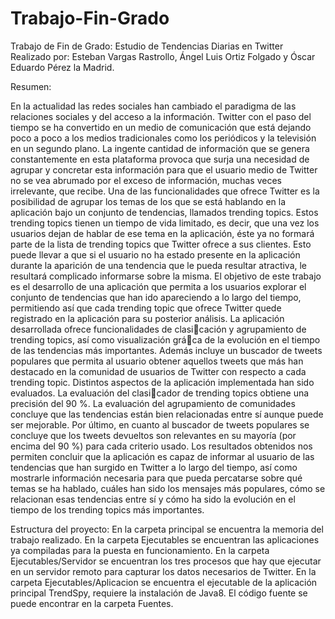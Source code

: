 # Trabajo-Fin-Grado
Trabajo de Fin de Grado: Estudio de Tendencias Diarias en Twitter
Realizado por: Esteban Vargas Rastrollo, Ángel Luis Ortiz Folgado y Óscar Eduardo Pérez la Madrid.

Resumen:

En la actualidad las redes sociales han cambiado el paradigma de las relaciones
sociales y del acceso a la información. Twitter con el paso del tiempo se
ha convertido en un medio de comunicación que está dejando poco a poco a los
medios tradicionales como los periódicos y la televisión en un segundo plano.
La ingente cantidad de información que se genera constantemente en esta plataforma
provoca que surja una necesidad de agrupar y concretar esta información
para que el usuario medio de Twitter no se vea abrumado por el exceso de
información, muchas veces irrelevante, que recibe.
Una de las funcionalidades que ofrece Twitter es la posibilidad de agrupar
los temas de los que se está hablando en la aplicación bajo un conjunto de
tendencias, llamados trending topics. Estos trending topics tienen un tiempo de
vida limitado, es decir, que una vez los usuarios dejan de hablar de ese tema en
la aplicación, éste ya no formará parte de la lista de trending topics que Twitter
ofrece a sus clientes. Esto puede llevar a que si el usuario no ha estado presente
en la aplicación durante la aparición de una tendencia que le pueda resultar
atractiva, le resultará complicado informarse sobre la misma.
El objetivo de este trabajo es el desarrollo de una aplicación que permita a los
usuarios explorar el conjunto de tendencias que han ido apareciendo a lo largo
del tiempo, permitiendo así que cada trending topic que ofrece Twitter quede
registrado en la aplicación para su posterior análisis. La aplicación desarrollada
ofrece funcionalidades de clasicación y agrupamiento de trending topics, así
como visualización gráca de la evolución en el tiempo de las tendencias más
importantes. Además incluye un buscador de tweets populares que permita al
usuario obtener aquellos tweets que más han destacado en la comunidad de
usuarios de Twitter con respecto a cada trending topic.
Distintos aspectos de la aplicación implementada han sido evaluados. La
evaluación del clasicador de trending topics obtiene una precisión del 90 %. La
evaluación del agrupamiento de comunidades concluye que las tendencias están
bien relacionadas entre sí aunque puede ser mejorable. Por último, en cuanto al
buscador de tweets populares se concluye que los tweets devueltos son relevantes
en su mayoría (por encima del 90 %) para cada criterio usado.
Los resultados obtenidos nos permiten concluir que la aplicación es capaz de
informar al usuario de las tendencias que han surgido en Twitter a lo largo del
tiempo, así como mostrarle información necesaria para que pueda percatarse
sobre qué temas se ha hablado, cuáles han sido los mensajes más populares,
cómo se relacionan esas tendencias entre sí y cómo ha sido la evolución en el
tiempo de los trending topics más importantes.

Estructura del proyecto:
En la carpeta principal se encuentra la memoria del trabajo realizado.
En la carpeta Ejecutables se encuentran las aplicaciones ya compiladas para la puesta en funcionamiento.
En la carpeta Ejecutables/Servidor se encuentran los tres procesos que hay que ejecutar en un servidor remoto para capturar los datos necesarios de Twitter.
En la carpeta Ejecutables/Aplicacion se encuentra el ejecutable de la aplicación principal TrendSpy, requiere la instalación de Java8.
El código fuente se puede encontrar en la carpeta Fuentes.
